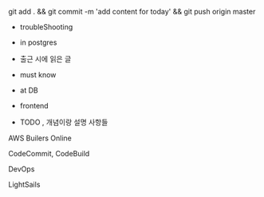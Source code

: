 


git add . && git commit -m 'add content for today' && git push origin master

- troubleShooting


- in postgres


- 출근 시에 읽은 글 


- must know 




- at DB 


- frontend


- TODO , 개념이랑 설명 사항들 

AWS Builers Online 

CodeCommit, CodeBuild

DevOps

LightSails

